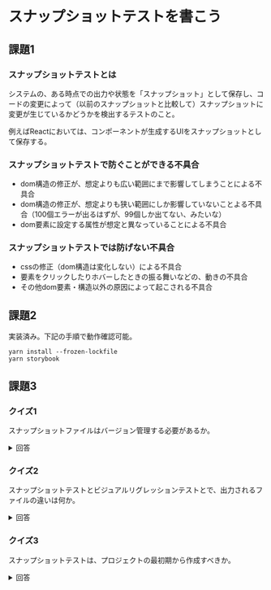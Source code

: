 # スナップショットテストを書こう

## 課題1

### スナップショットテストとは

システムの、ある時点での出力や状態を「スナップショット」として保存し、コードの変更によって（以前のスナップショットと比較して）スナップショットに変更が生じているかどうかを検出するテストのこと。

例えばReactにおいては、コンポーネントが生成するUIをスナップショットとして保存する。

### スナップショットテストで防ぐことができる不具合

- dom構造の修正が、想定よりも広い範囲にまで影響してしまうことによる不具合
- dom構造の修正が、想定よりも狭い範囲にしか影響していないことよる不具合（100個エラーが出るはずが、99個しか出てない、みたいな）
- dom要素に設定する属性が想定と異なっていることによる不具合

### スナップショットテストでは防げない不具合

- cssの修正（dom構造は変化しない）による不具合
- 要素をクリックしたりホバーしたときの振る舞いなどの、動きの不具合
- その他dom要素・構造以外の原因によって起こされる不具合

## 課題2

実装済み。下記の手順で動作確認可能。

```shell
yarn install --frozen-lockfile
yarn storybook
```

## 課題3

### クイズ1

スナップショットファイルはバージョン管理する必要があるか。

<details>
  <summary>回答</summary>

  ある。

  アプリケーションのある時点でのあるべき姿として、スナップショットはバージョン管理されるべきである。

</details>

### クイズ2

 スナップショットテストとビジュアルリグレッションテストとで、出力されるファイルの違いは何か。

<details>
  <summary>回答</summary>

- スナップショットテスト … テキストファイル。出力された値（UI）をシリアライズしたテキストデータを比較する。
- ビジュアルリグレッションテスト … 画像ファイル。出力された値（UI）のスクリーンショットを取得し、ピクセル単位で比較する。

</details>

### クイズ3

スナップショットテストは、プロジェクトの最初期から作成すべきか。

<details>
  <summary>回答</summary>

  （例）ある程度UIがそろってから、デグレが起こっていないか確認するために作成してもよいと思う。実際のプロダクトだとどうなのか知りたい。

</details>
